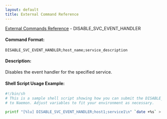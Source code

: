 ```yaml
---
layout: default
title: External Command Reference
---
```


<!--
************************************************
* AUTO GENERATED PAGE - USE ./update SCRIPT
************************************************
-->

<span class="glyphicon glyphicon-arrow-up"></span><a href="index.html"> External Commands Reference</a> - DISABLE_SVC_EVENT_HANDLER<br>

#### Command Format:

`DISABLE_SVC_EVENT_HANDLER;host_name;service_description`

#### Description:

Disables the event handler for the specified service.

#### Shell Script Usage Example:

```sh
#!/bin/sh
# This is a sample shell script showing how you can submit the DISABLE_SVC_EVENT_HANDLER command
# to Naemon. Adjust variables to fit your environment as necessary.

printf "[%lu] DISABLE_SVC_EVENT_HANDLER;host1;service1\n" `date +%s` > /var/lib/naemon/naemon.cmd
```
